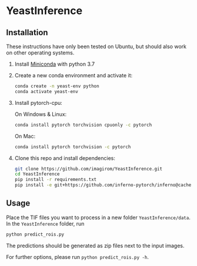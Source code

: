# YeastInference

## Installation
These instructions have only been tested on Ubuntu, but should also work on other operating systems.
1. Install [Miniconda](https://docs.conda.io/en/latest/miniconda.html) with python 3.7
2. Create a new conda environment and activate it:
    ```bash
    conda create -n yeast-env python
    conda activate yeast-env 
    
    ```
3. Install pytorch-cpu:
    
    On Windows & Linux:

    ```bash
    conda install pytorch torchvision cpuonly -c pytorch
    
    ```

    On Mac:
 
    ```bash
    conda install pytorch torchvision -c pytorch
    
    ```

4. Clone this repo and install dependencies:
    ```bash
    git clone https://github.com/imagirom/YeastInference.git
    cd YeastInference
    pip install -r requirements.txt
    pip install -e git+https://github.com/inferno-pytorch/inferno@cache-reject#egg=inferno-0.3.1
    ```

## Usage

Place the TIF files you want to process in a new folder `YeastInference/data`. In the `YeastInference` folder, run
```bash
python predict_rois.py
```
The predictions should be generated as zip files next to the input images.

For further options, please run `python predict_rois.py -h`.
